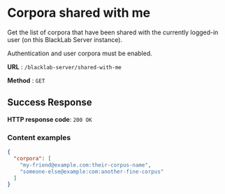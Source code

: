 # Corpora shared with me

Get the list of corpora that have been shared with the currently logged-in user (on this BlackLab Server instance).

Authentication and user corpora must be enabled.

**URL** : `/blacklab-server/shared-with-me`

**Method** : `GET`

## Success Response

**HTTP response code**: `200 OK`

### Content examples

```json
{
  "corpora": [
    "my-friend@example.com:their-corpus-name",
    "someone-else@example:com:another-fine-corpus"
  ]
}
```
